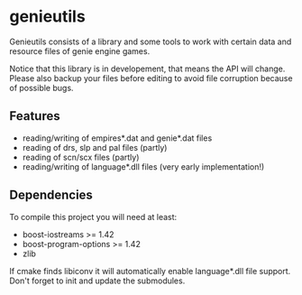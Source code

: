 # genieutils #

Genieutils consists of a library and some tools to work with certain data and 
resource files of genie engine games.

Notice that this library is in developement, that means the API will change.
Please also backup your files before editing to avoid file corruption
because of possible bugs.

## Features ###

 *   reading/writing of empires*.dat and genie*.dat files
 *   reading of drs, slp and pal files (partly)
 *   reading of scn/scx files (partly)
 *   reading/writing of language*.dll files (very early implementation!)
 
## Dependencies ##
 
To compile this project you will need at least:
 *   boost-iostreams >= 1.42
 *   boost-program-options >= 1.42
 *   zlib
   
If cmake finds libiconv it will automatically enable language*.dll file
support. Don't forget to init and update the submodules.
